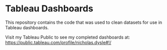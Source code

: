 # Tableau Dashboards
This repository contains the code that was used to clean datasets for use in Tableau dashboards.

Visit my Tableau Public to see my completed dashboards at: https://public.tableau.com/profile/nicholas.dysle#!/
